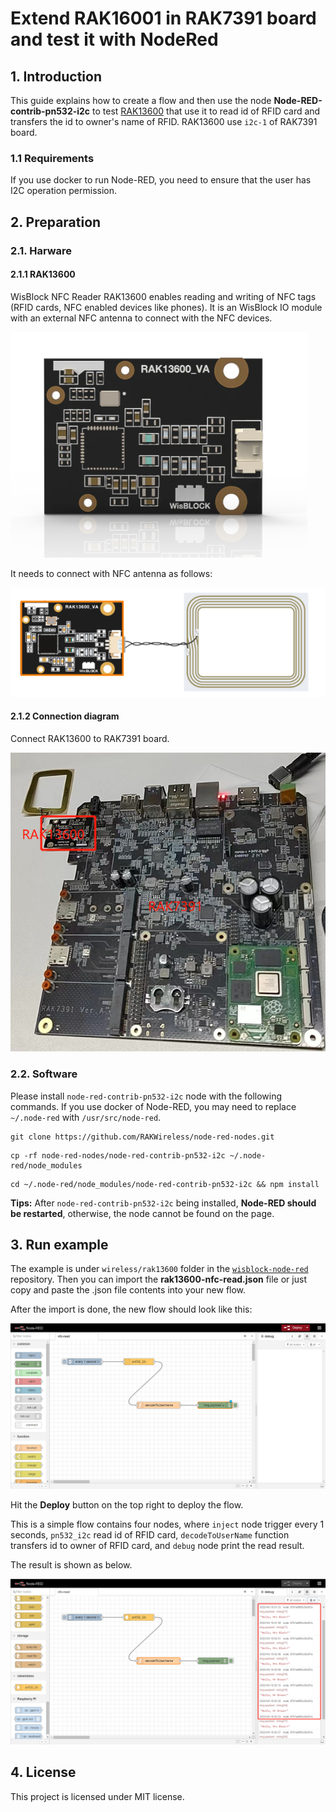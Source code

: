 # Extend RAK16001 in RAK7391 board and test it with NodeRed

## 1. Introduction

This guide explains how to create a flow and then use the node **Node-RED-contrib-pn532-i2c** to test [RAK13600](https://store.rakwireless.com/products/rak13600-wisblock-nfc-reader) that use it to read id of RFID card and transfers the id to owner's name of RFID.  RAK13600 use `i2c-1` of RAK7391 board. 

### 1.1 Requirements

If you use docker to run Node-RED,  you need to ensure that the user has I2C operation permission.



## 2. Preparation

### 2.1. Harware

#### 2.1.1 RAK13600 

WisBlock NFC Reader RAK13600 enables reading and writing of NFC tags (RFID cards, NFC enabled devices like phones). It is an WisBlock IO module with an external NFC antenna to connect with the NFC devices.

![image-20220331154317502](assets/image-20220331154317502.png)

 It needs to connect with NFC antenna as follows:

![1648712756](assets/1648712756.png)   



#### 2.1.2 Connection diagram

Connect RAK13600  to RAK7391 board.

![image-20220411093959738](assets/image-20220411093959738.png)



### 2.2. Software

Please install `node-red-contrib-pn532-i2c` node with the following commands. If you use docker of Node-RED, you may need to replace `~/.node-red` with `/usr/src/node-red`.

```
git clone https://github.com/RAKWireless/node-red-nodes.git
```

```
cp -rf node-red-nodes/node-red-contrib-pn532-i2c ~/.node-red/node_modules
```

```
cd ~/.node-red/node_modules/node-red-contrib-pn532-i2c && npm install
```

**Tips:**  After `node-red-contrib-pn532-i2c` being installed,  **Node-RED should be restarted**, otherwise, the node cannot be found on the page.

## 3. Run example

The example is under `wireless/rak13600` folder in the [`wisblock-node-red`](https://git.rak-internal.net/product-rd/gateway/wis-developer/rak7391/wisblock-node-red/-/tree/dev/) repository. Then you can import the  **rak13600-nfc-read.json** file or just copy and paste the .json file contents into your new flow.

After the import is done, the new flow should look like this:

![image-20220411094928684](assets/image-20220411094928684.png)

Hit the **Deploy** button on the top right to deploy the flow.

This is a simple flow  contains four nodes, where `inject` node trigger every 1 seconds,  `pn532_i2c` read id of RFID card, `decodeToUserName` function transfers id to owner of RFID card, and `debug` node print the read result.

The result  is shown as below.

![image-20220411094343262](assets/image-20220411094343262.png)



## 4. License

This project is licensed under MIT license.
